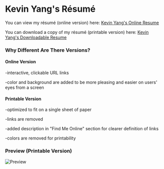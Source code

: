 <h1>Kevin Yang's Résumé</h1>

You can view my résumé (online version) here: <a href='https://kyblockstacking.github.io/Resume/' target='_blank'>Kevin Yang's Online Resume</a>

You can download a copy of my résumé (printable version) here: <a href='https://docdro.id/O9laWZe' target='_blank'>Kevin Yang's Downloadable Resume</a>


<h3>Why Different Are There Versions?</h3>
<h4><strong>Online Version</strong></h4>
-interactive, clickable URL links

-color and background are added to be more pleasing and easier on users' eyes from a screen

<h4><strong>Printable Version</strong></h4>
-optimized to fit on a single sheet of paper

-links are removed

-added description in "Find Me Online" section for clearer definition of links

-colors are removed for printability



<h3>Preview (Printable Version)</h3>

<img alt='Preview' src='https://user-images.githubusercontent.com/40349734/52906537-b769d300-3202-11e9-915c-62afd7eba792.jpg'>